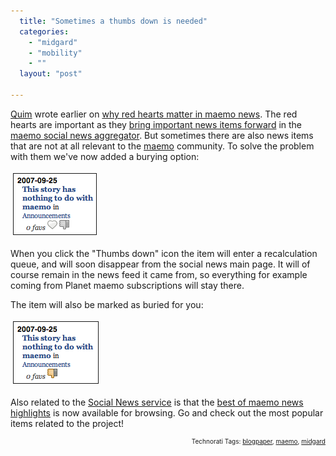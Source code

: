 ```yaml
---
  title: "Sometimes a thumbs down is needed"
  categories: 
    - "midgard"
    - "mobility"
    - ""
  layout: "post"

---
```

<a href="http://flors.wordpress.com/">Quim</a> wrote earlier on <a href="http://desdeamericaconamor.org/blog/node/393">why red hearts matter in maemo news</a>. The red hearts are important as they <a href="http://bergie.iki.fi/blog/calculating_news_item_relevance.html">bring important news items forward</a> in the <a href="http://bergie.iki.fi/blog/maemo_social_news_launched.html">maemo social news aggregator</a>. But sometimes there are also news items that are not at all relevant to the <a href="http://maemo.org/">maemo</a> community. To solve the problem with them we've now added a burying option:

<img src="/files/socialnews-favbuttons.png" height="97" width="132" border="1" hspace="4" vspace="4" alt="Socialnews-Favbuttons" />

When you click the "Thumbs down" icon the item will enter a recalculation queue, and will soon disappear from the social news main page. It will of course remain in the news feed it came from, so everything for example coming from Planet maemo subscriptions will stay there.

The item will also be marked as buried for you:

<img src="/files/socialnews-unfaved-1.png" height="98" width="135" border="1" hspace="4" vspace="4" alt="Socialnews-Unfaved-1" />

Also related to the <a href="http://maemo.org/news/">Social News service</a> is that the <a href="http://maemo.org/news/best">best of maemo news highlights</a> is now available for browsing. Go and check out the most popular items related to the project!

<p style="text-align:right;font-size:10px;">Technorati Tags: <a href="http://www.technorati.com/tag/blogpaper" rel="tag">blogpaper</a>, <a href="http://www.technorati.com/tag/maemo" rel="tag">maemo</a>, <a href="http://www.technorati.com/tag/midgard" rel="tag">midgard</a></p>